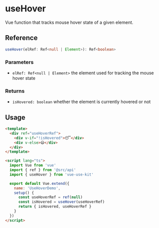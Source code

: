 # useHover

Vue function that tracks mouse hover state of a given element.

## Reference

```typescript
useHover(elRef: Ref<null | Element>): Ref<boolean>
```

### Parameters

- `elRef: Ref<null | Element>` the element used for tracking the mouse hover state

### Returns

- `isHovered: boolean` whether the element is currently hovered or not

## Usage

```html
<template>
  <div ref="useHoverRef">
    <div v-if="!isHovered">😴</div>
    <div v-else>😃</div>
  </div>
</template>

<script lang="ts">
  import Vue from 'vue'
  import { ref } from '@src/api'
  import { useHover } from 'vue-use-kit'

  export default Vue.extend({
    name: 'UseHoverDemo',
    setup() {
      const useHoverRef = ref(null)
      const isHovered = useHover(useHoverRef)
      return { isHovered, useHoverRef }
    }
  })
</script>
```
